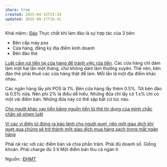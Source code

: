 ```yaml
---
share: true
created: 2025-04-15T23:34
updated: 2025-08-17T16:41
---
```

Khái niệm:: [Đáo](../../../../../../%E2%9A%A1Hi%E1%BB%83u%20bi%E1%BA%BFt%20s%C3%A2u/%CE%9E%20Kh%C3%A1i%20ni%E1%BB%87m/Vay,%20n%E1%BB%A3/%C4%90%C3%A1o.md)
Thực chất khi làm đáo là sự hợp tác của 3 bên:
- Bên cấp máy pos
- Cửa hàng, đăng ký địa điểm kinh doanh
- Bên đáo thẻ

[Luật cấm rút tiền tại cửa hàng để tránh việc rửa tiền](../../../../Lu%E1%BA%ADt,%20qu%E1%BA%A3n%20l%C3%BD%20nh%C3%A0%20n%C6%B0%E1%BB%9Bc/T%C3%A0i%20ch%C3%ADnh/Ti%E1%BB%81n%20t%E1%BB%87,%20ng%C3%A2n%20h%C3%A0ng/C%E1%BA%A5m%20r%C3%BAt%20ti%E1%BB%81n%20t%E1%BA%A1i%20c%E1%BB%ADa%20h%C3%A0ng%20%C4%91%E1%BB%83%20tr%C3%A1nh%20vi%E1%BB%87c%20r%E1%BB%ADa%20ti%E1%BB%81n.md). Các cửa hàng chỉ dám làm một hai lần một tháng, chứ không dám làm thường xuyên.  Thế nên, bên đáo thẻ phải thuê các cửa hàng thật để làm. Mỗi lần là một địa điểm khác nhau.

Các ngân hàng lấy phí POS là 1%. Bên cửa hàng lấy thêm 0.5%. Tới bên đáo là 0.5% nữa. Nên phí 2% là điều dễ hiểu. Những đứa chỉ lấy có 1.x% chỉ có một vài điểm bán. Những đứa này có thể sập bất cứ lúc nào.

[Cho người khác vay tiền bằng nguồn tiền từ thẻ tín dụng của mình chắc chắn sẽ phạm luật](../Cho%20ng%C6%B0%E1%BB%9Di%20kh%C3%A1c%20vay%20ti%E1%BB%81n%20b%E1%BA%B1ng%20ngu%E1%BB%93n%20ti%E1%BB%81n%20t%E1%BB%AB%20th%E1%BA%BB%20t%C3%ADn%20d%E1%BB%A5ng%20c%E1%BB%A7a%20m%C3%ACnh%20ch%E1%BA%AFc%20ch%E1%BA%AFn%20s%E1%BA%BD%20ph%E1%BA%A1m%20lu%E1%BA%ADt.md)

[Vì các ví điện tử đứng ra bảo lãnh cho người quẹt, nên một giao dịch khi quẹt qua chúng sẽ trở thành một giao dịch mua hàng sạch trong mắt ngân hàng](../../../../../../%E2%9A%A1Hi%E1%BB%83u%20bi%E1%BA%BFt%20s%C3%A2u/T%E1%BB%95%20ch%E1%BB%A9c%20t%C3%A0i%20ch%C3%ADnh/Trung%20gian%20thanh%20to%C3%A1n/V%C3%AC%20c%C3%A1c%20v%C3%AD%20%C4%91i%E1%BB%87n%20t%E1%BB%AD%20%C4%91%E1%BB%A9ng%20ra%20b%E1%BA%A3o%20l%C3%A3nh%20cho%20ng%C6%B0%E1%BB%9Di%20qu%E1%BA%B9t,%20n%C3%AAn%20m%E1%BB%99t%20giao%20d%E1%BB%8Bch%20khi%20qu%E1%BA%B9t%20qua%20ch%C3%BAng%20s%E1%BA%BD%20tr%E1%BB%9F%20th%C3%A0nh%20m%E1%BB%99t%20giao%20d%E1%BB%8Bch%20mua%20h%C3%A0ng%20s%E1%BA%A1ch%20trong%20m%E1%BA%AFt%20ng%C3%A2n%20h%C3%A0ng.md)

Phải rải rác với các điểm bán và chia phần trăm. Phải đủ doanh số. Giống khoán. Phải charge đủ 3 tỉ
Một điểm bán thu cả ngàn tỉ

Nguồn:: [ĐHMT](../../../../../../%E2%9A%A1Hi%E1%BB%83u%20bi%E1%BA%BFt%20s%C3%A2u/%CE%9E%20Ngu%E1%BB%93n/%C4%90HMT.md)
